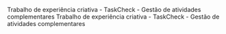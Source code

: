 Trabalho de experiência criativa - TaskCheck - Gestão de atividades complementares
Trabalho de experiência criativa - TaskCheck - Gestão de atividades complementares


